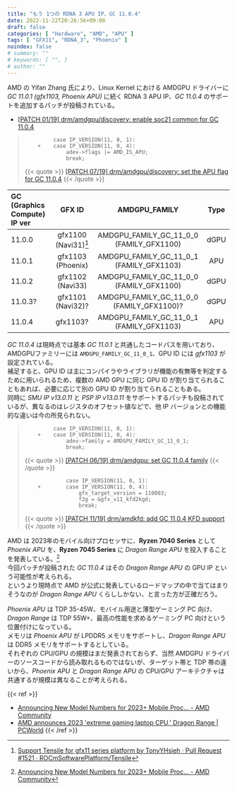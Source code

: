 ```yaml
---
title: "もう 1つの RDNA 3 APU IP、GC 11.0.4"
date: 2022-11-22T20:26:56+09:00
draft: false
categories: [ "Hardware", "AMD", "APU" ]
tags: [ "GFX11", "RDNA_3", "Phoenix" ]
noindex: false
# summary: ""
# keywords: [ "", ]
# author: ""
---
```


AMD の Yifan Zhang 氏により、Linux Kernel における AMDGPU ドライバーに *GC 11.0.1 (gfx1103, Phoenix APU)* に続く RDNA 3 APU IP、*GC 11.0.4* のサポートを追加するパッチが投稿されている。  

 * [[PATCH 01/19] drm/amdgpu/discovery: enable soc21 common for GC 11.0.4](https://lists.freedesktop.org/archives/amd-gfx/2022-November/086807.html)

 >         
 >          	case IP_VERSION(11, 0, 1):
 >         +	case IP_VERSION(11, 0, 4):
 >          		adev->flags |= AMD_IS_APU;
 >          		break;
 >         
 > {{< quote >}} [[PATCH 07/19] drm/amdgpu/discovery: set the APU flag for GC 11.0.4](https://lists.freedesktop.org/archives/amd-gfx/2022-November/086813.html) {{< /quote >}}

| GC (Graphics Compute) IP ver | GFX ID | AMDGPU_FAMILY | Type |
| :-------- | :-----: | :--: | :--: |
| 11.0.0    | gfx1100 (Navi31)[^navi31] | AMDGPU_FAMILY_GC_11_0_0 (FAMILY_GFX1100) | dGPU |
| 11.0.1    | gfx1103 (Phoenix) | AMDGPU_FAMILY_GC_11_0_1 (FAMILY_GFX1103) | APU  |
| 11.0.2    | gfx1102 (Navi33) | AMDGPU_FAMILY_GC_11_0_0 (FAMILY_GFX1100) | dGPU |
| 11.0.3?   | gfx1101 (Navi32)? | AMDGPU_FAMILY_GC_11_0_0 (FAMILY_GFX1100)? | dGPU |
| 11.0.4    | gfx1103? | AMDGPU_FAMILY_GC_11_0_1 (FAMILY_GFX1103) | APU  |

[^navi31]: [Support Tensile for gfx11 series platform by TonyYHsieh · Pull Request #1521 · ROCmSoftwarePlatform/Tensile](https://github.com/ROCmSoftwarePlatform/Tensile/pull/1521/commits/3796d41aec358721fced1ed4337c27f69aeda3bb)

*GC 11.0.4* は現時点では基本 *GC 11.0.1* と共通したコードパスを用いており、AMDGPUファミリーには `AMDGPU_FAMILY_GC_11_0_1`、GPU ID には *gfx1103* が設定されている。  
補足すると、GPU ID は主にコンパイラやライブラリが機能の有無等を判定するために用いられるため、複数の AMD GPU に同じ GPU ID が割り当てられることもあれば、必要に応じて別の GPU ID が割り当てられることもある。  
同時に *SMU IP v13.0.11* と *PSP IP v13.0.11* をサポートするパッチも投稿されているが、異なるのはレジスタのオフセット値などで、他 IP バージョンとの機能的な違いは今の所見られない。  

 >          	case IP_VERSION(11, 0, 1):
 >         +	case IP_VERSION(11, 0, 4):
 >          		adev->family = AMDGPU_FAMILY_GC_11_0_1;
 >          		break;
 >
 > {{< quote >}} [[PATCH 06/19] drm/amdgpu: set GC 11.0.4 family](https://lists.freedesktop.org/archives/amd-gfx/2022-November/086812.html) {{< /quote >}}
 >
 >          		case IP_VERSION(11, 0, 1):
 >         +		case IP_VERSION(11, 0, 4):
 >          			gfx_target_version = 110003;
 >          			f2g = &gfx_v11_kfd2kgd;
 >          			break;
 >         
 > {{< quote >}} [[PATCH 11/19] drm/amdkfd: add GC 11.0.4 KFD support](https://lists.freedesktop.org/archives/amd-gfx/2022-November/086817.html) {{< /quote >}}

AMD は 2023年のモバイル向けプロセッサに、**Ryzen 7040 Series** として *Phoenix APU* を、**Ryzen 7045 Series** に *Dragon Range APU* を投入することを発表している。[^dragon_range]  
今回パッチが投稿された *GC 11.0.4* はその *Dragon Range APU* の GPU IP という可能性が考えられる。  
というより現時点で AMD が公式に発表しているロードマップの中で当てはまりそうなのが *Dragon Range APU* くらししかない、と言った方が正確だろう。  

*Phoenix APU* は TDP 35-45W、モバイル用途と薄型ゲーミング PC 向け、*Dragon Range* は TDP 55W+、最高の性能を求めるゲーミング PC 向けという位置付けになっている。  
メモリは *Phoenix APU* が LPDDR5 メモリをサポートし、*Dragon Range APU* は DDR5 メモリをサポートするとしている。  
それぞれの CPU/GPU の規模はまだ発表されておらず、当然 AMDGPU ドライバーのソースコードから読み取れるものではないが、ターゲット帯と TDP 帯の違いから、*Phoenix APU* と *Dragon Range APU* の CPU/GPU アーキテクチャは共通するが規模は異なることが考えられる。  

[^dragon_range]: [Announcing New Model Numbers for 2023+ Mobile Proc... - AMD Community](https://community.amd.com/t5/corporate/announcing-new-model-numbers-for-2023-mobile-processors/ba-p/543985)

{{< ref >}}
 * [Announcing New Model Numbers for 2023+ Mobile Proc... - AMD Community](https://community.amd.com/t5/corporate/announcing-new-model-numbers-for-2023-mobile-processors/ba-p/543985)
 * [AMD announces 2023 'extreme gaming laptop CPU,' Dragon Range | PCWorld](https://www.pcworld.com/article/697301/amd-announces-2023-extreme-gaming-laptop-cpu-dragon-range.html)
{{< /ref >}}
